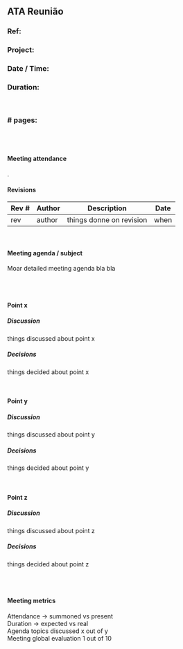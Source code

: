 # <TEAM NAME>

## ATA Reunião

### Ref: <unique id for doc>

### Project: <project name>

### Date / Time: <insert date_dime>

### Duration: <duration of meeting>
 
 <br/>

### # pages: <total page count>

<br/> 
<br/>

#### Meeting attendance

.<People atending the meeting>


#### Revisions

Rev # | Author | Description | Date
--- | --- | --- | ---
rev | author | things donne on revision | when

<br/>

#### Meeting agenda / subject

Moar detailed meeting agenda bla bla


<br/> 
<br/>


#### Point x
##### Discussion
things discussed about point x
##### Decisions
things decided about point x

<br/>

#### Point y
##### Discussion
things discussed about point y
##### Decisions
things decided about point y

<br/>

#### Point z
##### Discussion
things discussed about point z
##### Decisions
things decided about point z

<br/> 
<br/>

#### Meeting metrics
Attendance -> summoned vs present<br/>
Duration -> expected vs real<br/>
Agenda topics discussed x out of y<br/>
Meeting global evaluation 1 out of 10<br/>
